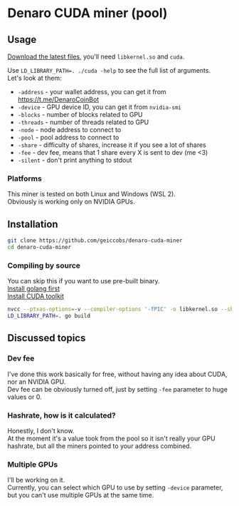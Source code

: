 # Denaro CUDA miner (pool)
## Usage

[Download the latest files](https://github.com/geiccobs/denaro-cuda-miner/releases/latest), you'll need `libkernel.so` and `cuda`.

Use `LD_LIBRARY_PATH=. ./cuda -help` to see the full list of arguments.  
Let's look at them:
- `-address` - your wallet address, you can get it from https://t.me/DenaroCoinBot
- `-device` - GPU device ID, you can get it from `nvidia-smi`
- `-blocks` - number of blocks related to GPU
- `-threads` - number of threads related to GPU
- `-node` - node address to connect to
- `-pool` - pool address to connect to
- `-share` - difficulty of shares, increase it if you see a lot of shares
- `-fee` - dev fee, means that 1 share every X is sent to dev (me <3)
- `-silent` - don't print anything to stdout  

### Platforms
This miner is tested on both Linux and Windows (WSL 2).  
Obviously is working only on NVIDIA GPUs.

## Installation

```bash
git clone https://github.com/geiccobs/denaro-cuda-miner
cd denaro-cuda-miner
```

### Compiling by source

You can skip this if you want to use pre-built binary.  
[Install golang first](https://go.dev/doc/install)  
[Install CUDA toolkit](https://developer.nvidia.com/cuda-downloads)
```bash
nvcc --ptxas-options=-v --compiler-options '-fPIC' -o libkernel.so --shared kernel.cu
LD_LIBRARY_PATH=. go build
```

## Discussed topics
### Dev fee
I've done this work basically for free, without having any idea about CUDA, nor an NVIDIA GPU.  
Dev fee can be obviously turned off, just by setting `-fee` parameter to huge values or 0.

### Hashrate, how is it calculated?
Honestly, I don't know.  
At the moment it's a value took from the pool so it isn't really your GPU hashrate, but all the miners pointed to your address combined.

### Multiple GPUs
I'll be working on it.  
Currently, you can select which GPU to use by setting `-device` parameter, but you can't use multiple GPUs at the same time.